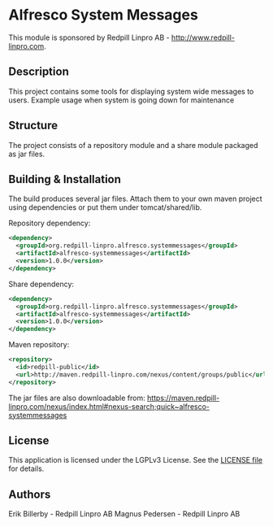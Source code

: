 Alfresco System Messages
=============================================

This module is sponsored by Redpill Linpro AB - http://www.redpill-linpro.com.

Description
-----------
This project contains some tools for displaying system wide messages to users. Example usage when system is going down for maintenance

Structure
------------

The project consists of a repository module and a share module packaged as jar files.

Building & Installation
------------
The build produces several jar files. Attach them to your own maven project using dependencies or put them under tomcat/shared/lib.

Repository dependency:
```xml
<dependency>
  <groupId>org.redpill-linpro.alfresco.systemmessages</groupId>
  <artifactId>alfresco-systemmessages</artifactId>
  <version>1.0.0</version>
</dependency>
```

Share dependency:
```xml
<dependency>
  <groupId>org.redpill-linpro.alfresco.systemmessages</groupId>
  <artifactId>alfresco-systemmessages</artifactId>    
  <version>1.0.0</version>
</dependency>
```

Maven repository:
```xml
<repository>
  <id>redpill-public</id>
  <url>http://maven.redpill-linpro.com/nexus/content/groups/public</url>
</repository>
```

The jar files are also downloadable from: https://maven.redpill-linpro.com/nexus/index.html#nexus-search;quick~alfresco-systemmessages


License
-------

This application is licensed under the LGPLv3 License. See the [LICENSE file](LICENSE) for details.

Authors
-------

Erik Billerby - Redpill Linpro AB
Magnus Pedersen - Redpill Linpro AB
